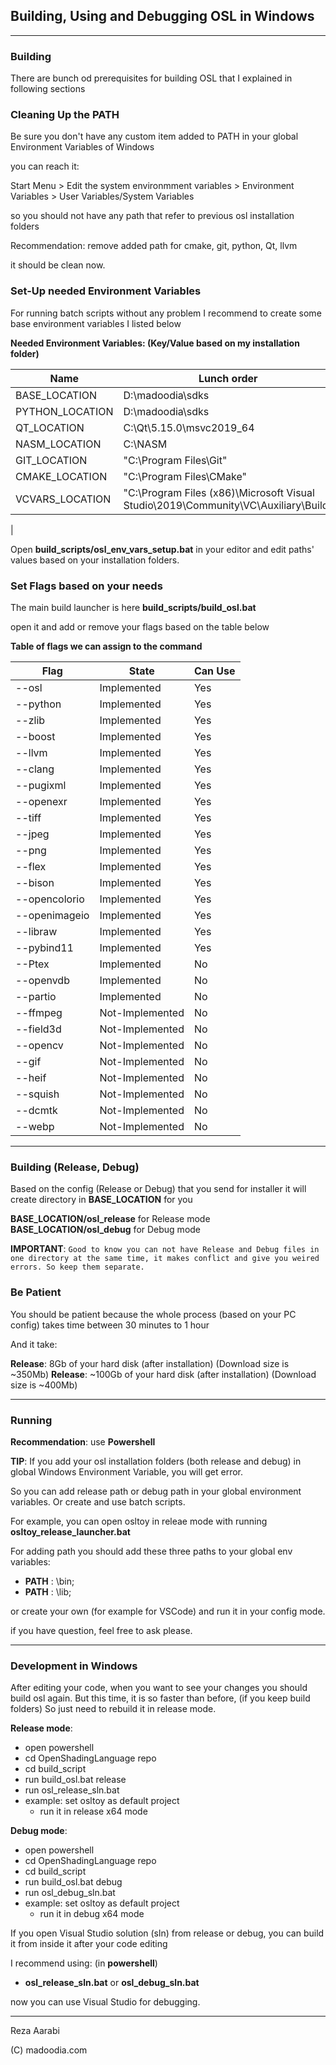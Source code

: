 ## **Building, Using and Debugging OSL in Windows**
---

### **Building**

There are bunch od prerequisites for building OSL that I explained in following sections

### **Cleaning Up the PATH**

Be sure you don't have any custom item added to PATH in your global Environment Variables of Windows

you can reach it:

Start Menu > Edit the system environmment variables > Environment Variables > User Variables/System Variables

so you should not have any path that refer to previous osl installation folders

Recommendation: remove added path for cmake, git, python, Qt, llvm

it should be clean now.

### **Set-Up needed Environment Variables**

For running batch scripts without any problem I recommend to create some base environment variables I listed below

**Needed Environment Variables: (Key/Value based on my installation folder)**

Name | Lunch order
------- | ----------------
BASE_LOCATION | D:\madoodia\sdks
PYTHON_LOCATION | D:\madoodia\sdks
QT_LOCATION | C:\Qt\5.15.0\msvc2019_64
NASM_LOCATION | C:\NASM
GIT_LOCATION | "C:\Program Files\Git"
CMAKE_LOCATION | "C:\Program Files\CMake"
VCVARS_LOCATION | "C:\Program Files (x86)\Microsoft Visual Studio\2019\Community\VC\Auxiliary\Build"
|

Open **build_scripts/osl_env_vars_setup.bat** in your editor and edit paths' values based on your installation folders.


### **Set Flags based on your needs**

The main build launcher is here **build_scripts/build_osl.bat**

open it and add or remove your flags based on the table below

**Table of flags we can assign to the command**

Flag | State       | Can Use 
------- | -------- | -----
--osl  | Implemented | Yes
--python  | Implemented | Yes
--zlib  | Implemented | Yes
--boost  | Implemented | Yes
--llvm  | Implemented | Yes
--clang  | Implemented | Yes
--pugixml  | Implemented | Yes
--openexr  | Implemented | Yes
--tiff  | Implemented | Yes
--jpeg  | Implemented | Yes
--png  | Implemented | Yes
--flex  | Implemented | Yes
--bison  | Implemented | Yes
--opencolorio  | Implemented | Yes
--openimageio  | Implemented | Yes
--libraw  | Implemented | Yes
--pybind11 | Implemented | Yes
--Ptex | Implemented | No
--openvdb | Implemented | No
--partio | Implemented | No
--ffmpeg | Not-Implemented | No
--field3d | Not-Implemented | No
--opencv | Not-Implemented | No
--gif | Not-Implemented | No
--heif | Not-Implemented | No
--squish | Not-Implemented | No
--dcmtk | Not-Implemented | No
--webp | Not-Implemented | No


---
### **Building (Release, Debug)**

Based on the config (Release or Debug) that you send for installer it will create directory in **BASE_LOCATION** for you

**BASE_LOCATION/osl_release** for Release mode
**BASE_LOCATION/osl_debug** for Debug mode

**IMPORTANT**: `Good to know you can not have Release and Debug files in one directory at the same time, it makes conflict and give you weired errors. So keep them separate.`

### **Be Patient**

You should be patient because the whole process (based on your PC config) takes time between 30 minutes to 1 hour

And it take:

**Release**: 8Gb of your hard disk (after installation) (Download size is ~350Mb)
**Release**: ~100Gb of your hard disk (after installation) (Download size is ~400Mb)

---
### **Running**

**Recommendation**: use **Powershell**

**TIP**: If you add your osl installation folders (both release and debug) in global Windows Environment Variable, you will get error.

So you can add release path or debug path in your global environment variables.
Or create and use batch scripts.

For example, you can open osltoy in releae mode with running **osltoy_release_launcher.bat**

For adding path you should add these three paths to your global env variables:
- **PATH** : <osl install dir>\bin;
- **PATH** : <osl install dir>\lib;

or create your own (for example for VSCode) and run it in your config mode.

if you have question, feel free to ask please.

---
### **Development in Windows**


After editing your code, when you want to see your changes you should build osl again. But this time, it is so faster than before, (if you keep build folders)
So just need to rebuild it in release mode.

**Release mode**:
- open powershell
- cd OpenShadingLanguage repo
- cd build_script
- run build_osl.bat release
- run osl_release_sln.bat
- example: set osltoy as default project
    - run it in release x64 mode

**Debug mode**:
- open powershell
- cd OpenShadingLanguage repo
- cd build_script
- run build_osl.bat debug
- run osl_debug_sln.bat
- example: set osltoy as default project
    - run it in debug x64 mode

If you open Visual Studio solution (sln) from release or debug, you can build it from inside it after your code editing

I recommend using: (in **powershell**)
- **osl_release_sln.bat** or **osl_debug_sln.bat**

now you can use Visual Studio for debugging.

---
Reza Aarabi

(C) madoodia.com

